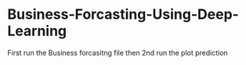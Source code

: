 # Business-Forcasting-Using-Deep-Learning
First run the Business forcasitng file
then 2nd run the plot prediction
